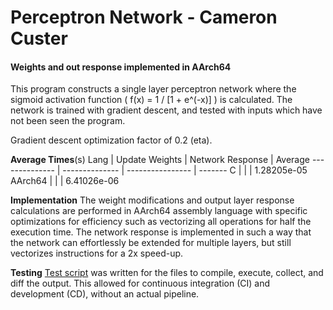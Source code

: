 # Perceptron Network - Cameron Custer #
#### Weights and out response implemented in AArch64 ####
This program constructs a single layer perceptron network where the sigmoid
activation function ( f(x) = 1 / [1 + e^(-x)] ) is calculated. The network is
trained with gradient descent, and tested with inputs which have not been seen
the program.

Gradient descent optimization factor of 0.2 (eta).

**Average Times**(s)
Lang | Update Weights | Network Response | Average
-------------- | -------------- | ---------------- | -------
C              | | | 1.28205e-05
AArch64        | | | 6.41026e-06


**Implementation**
The weight modifications and output layer response calculations are performed in
AArch64 assembly language with specific optimizations for efficiency such as
vectorizing all operations for half the execution time. The network response is
implemented in such a way that the network can effortlessly be extended for
multiple layers, but still vectorizes instructions for a 2x speed-up.

**Testing**
[Test script](testrun.sh) was written for the files to compile, execute,
collect, and diff the output. This allowed for continuous integration (CI) and
development (CD), without an actual pipeline.
